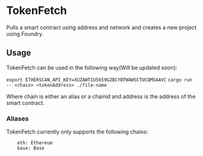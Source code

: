 # TokenFetch
Pulls a smart contract using address and network and creates a new project using Foundry.

## Usage

TokenFetch can be used in the following way(Will be updated soon):

`export ETHERSCAN_API_KEY=XUZAWTIU5659GZBCYBTWAWSCTUCQMSAAVC`
`cargo run -- <chain> <tokenAddress> ./file-name`

Where chain is either an alias or a chainid and address is the address of the smart contract.

### Aliases
TokenFetch currently only supports the following chains:
```
    eth: Ethereum
    base: Base
```
